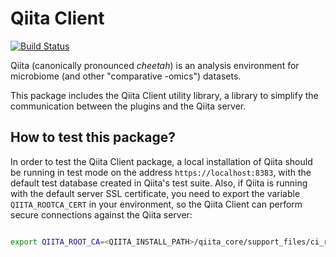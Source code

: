 Qiita Client
============

[![Build Status](https://github.com/qiita-spots/qiita_client/actions/workflows/qiita-ci.yml/badge.svg)](https://github.com/qiita-spots/qiita_client/actions/workflows/qiita-ci.yml)

Qiita (canonically pronounced *cheetah*) is an analysis environment for microbiome (and other "comparative -omics") datasets.

This package includes the Qiita Client utility library, a library to simplify the communication between the plugins and the Qiita server.

How to test this package?
-------------------------
In order to test the Qiita Client package, a local installation of Qiita should be running in test mode on the address `https://localhost:8383`, with the default test database created in Qiita's test suite.
Also, if Qiita is running with the default server SSL certificate, you need to export the variable `QIITA_ROOTCA_CERT` in your environment, so the Qiita Client can perform secure connections against the Qiita server:

```bash

export QIITA_ROOT_CA=<QIITA_INSTALL_PATH>/qiita_core/support_files/ci_rootca.crt
```
